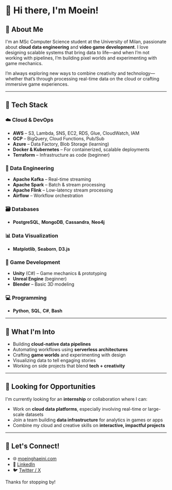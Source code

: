 # 👋 Hi there, I'm Moein!

## 🌟 About Me

I'm an MSc Computer Science student at the University of Milan, passionate about **cloud data engineering** and **video game development**. I love designing scalable systems that bring data to life—and when I’m not working with pipelines, I’m building pixel worlds and experimenting with game mechanics.

I’m always exploring new ways to combine creativity and technology—whether that’s through processing real-time data on the cloud or crafting immersive game experiences.

---

## 🧰 Tech Stack

### ☁️ Cloud & DevOps
- **AWS** – S3, Lambda, SNS, EC2, RDS, Glue, CloudWatch, IAM  
- **GCP** – BigQuery, Cloud Functions, Pub/Sub  
- **Azure** – Data Factory, Blob Storage (learning)  
- **Docker & Kubernetes** – For containerized, scalable deployments  
- **Terraform** – Infrastructure as code (beginner)

### 🔄 Data Engineering
- **Apache Kafka** – Real-time streaming  
- **Apache Spark** – Batch & stream processing  
- **Apache Flink** – Low-latency stream processing  
- **Airflow** – Workflow orchestration

### 🗃️ Databases
- **PostgreSQL**, **MongoDB**, **Cassandra**, **Neo4j**

### 📊 Data Visualization
- **Matplotlib**, **Seaborn**, **D3.js**

### 👾 Game Development
- **Unity** (C#) – Game mechanics & prototyping  
- **Unreal Engine** (beginner)  
- **Blender** – Basic 3D modeling

### 💻 Programming
- **Python**, **SQL**, **C#**, **Bash**

---

## 🚀 What I'm Into

- Building **cloud-native data pipelines**
- Automating workflows using **serverless architectures**
- Crafting **game worlds** and experimenting with design
- Visualizing data to tell engaging stories
- Working on side projects that blend **tech + creativity**

---

## 🎯 Looking for Opportunities

I'm currently looking for an **internship** or collaboration where I can:

- Work on **cloud data platforms**, especially involving real-time or large-scale datasets  
- Join a team building **data infrastructure** for analytics in games or apps  
- Combine my cloud and creative skills on **interactive, impactful projects**

---

## 🤝 Let's Connect!

- 🌐 [moeinghaeini.com](https://www.moeinghaeini.com/)
- 💼 [LinkedIn](https://www.linkedin.com/in/moeinghaeini/)
- 🐦 [Twitter / X](https://x.com/moeinghaeini)

Thanks for stopping by!
